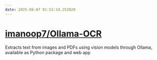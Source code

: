 ```yaml
---
date: 2025-08-07 01:52:14.252820
---
```


# [imanoop7/Ollama-OCR](https://github.com/imanoop7/Ollama-OCR)

Extracts text from images and PDFs using vision models through Ollama, available as Python package and web app
